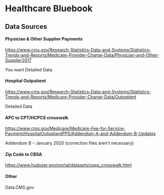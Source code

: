 # Healthcare Bluebook

## Data Sources

#### Physician & Other Supplier Payments

https://www.cms.gov/Research-Statistics-Data-and-Systems/Statistics-Trends-and-Reports/Medicare-Provider-Charge-Data/Physician-and-Other-Supplier2017

You want Detailed Data

#### Hospital Outpatient

https://www.cms.gov/Research-Statistics-Data-and-Systems/Statistics-Trends-and-Reports/Medicare-Provider-Charge-Data/Outpatient

Detailed Data

#### APC to CPT/HCPCS crosswalk

https://www.cms.gov/Medicare/Medicare-Fee-for-Service-Payment/HospitalOutpatientPPS/Addendum-A-and-Addendum-B-Updates

Addendum B – January 2020 (correction files aren't necessary)

#### Zip Code to CBSA

https://www.huduser.gov/portal/datasets/usps_crosswalk.html

#### Other

Data.CMS.gov
